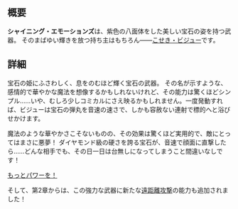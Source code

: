 <!-- title: シャイニング・エモーションズ -->

<!-- quote: シャイニング・エモーション！ わぁ、私すごく強い！ -->

<!-- chapters: -1 -->

<!-- images: (ビジューが初めてシャイニング・エモーションズを手にする場面), (インベントリに表示されたシャイニング・エモーションズ), (シャイニング・エモーションズの能力発動シーン) -->

<!-- model: true -->

## 概要

**シャイニング・エモーションズ**は、紫色の八面体をした美しい宝石の姿を持つ武器。
そのまばゆい輝きを放つ持ち主はもちろん――[こせき・ビジュー](#entry:bijou-entry)です。

## 詳細

宝石の姫にふさわしく、息をのむほど輝く宝石の武器。
その名が示すような、感情的で華やかな魔法を想像するかもしれないけれど、その能力は驚くほどシンプル……いや、むしろ少しコミカルにさえ映るかもしれません。一度発動すれば、ビジューは宝石の弾丸を音速の速さで、しかも容赦ない連射で標的へと浴びせかけます。

魔法のような華やかさこそないものの、その効果は驚くほど実用的で、敵にとってはまさに悪夢！
ダイヤモンド級の硬さを誇る宝石が、音速で顔面に直撃したら……どんな相手でも、その日一日は台無しになってしまうこと間違いなしです！

[もっとパワーを！](#embed:https://www.youtube.com/live/Fr6yMByDTIs?feature=shared&t=8524)

そして、第2章からは、この強力な武器に新たな[遠距離攻撃](#entry:revelations-entry)の能力も追加されました！